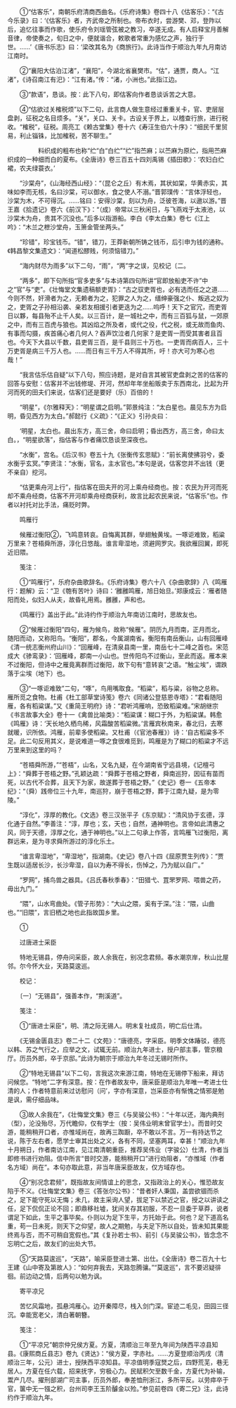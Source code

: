 <!-- { "loadSidebar": true } -->
　　①“估客乐”，南朝乐府清商西曲名。《乐府诗集》卷四十八《估客乐》：“《古今乐录》曰：‘《估客乐》者，齐武帝之所制也。帝布衣时，尝游樊、邓，登阼以后，追忆往事而作歌，使乐府令刘瑶管弦被之教习，卒遂无成。有人启释宝月善解音律，帝使奏之，旬日之中，便就谐合，敕歌者常重为感忆之声，独行于世。……’《唐书乐志》曰：‘梁改其名为《商旅行》。此诗当作于顺治九年九月南访江南时。

　　②“襄阳大估泊江渚”，“襄阳”，今湖北省襄樊市。“估”，通贾，商人。“江渚”，《诗召南江有汜》：“江有渚。”传：“渚，小洲也。”此指江边。

　　③“款语”，恳谈。按：此下八句，即估客向作者恳谈诉苦之大意。

　　④“估欲过关榷税烦”以下二句，此言商人做生意经过重重关卡，官、吏层层盘剥，征税之名目烦多。“关”，关口、关卡。古设关于界上，以稽查行旅，进行税收。“榷税”，征税。周亮工《赖古堂集》卷十六《寿汪生伯六十序》：“细民千里贸易，利止锱铢，比加榷税，苦不聊生。”

　　　　　料织成的粗布也称“纻“白“白纻”“纻”指苎麻；以苎麻为原纻，指用苎麻织成的一种细而白的夏布。《全唐诗》卷三百五十四刘禹锡《插田歌》：‘农妇白纻裙，农夫绿蓑衣。’

　　“沙棠舟”，《山海经西山经》：“（昆仑之丘）有木焉，其状如棠，华黄赤实，其味如李而无核，名曰沙棠，可以御水，食之使人不溺。”晋郭璞传：“言体浮轻也，沙棠为木，不可得沉。……铭曰：安得沙棠，刻以为舟，泛彼苍海，以遨以游。”晋王嘉《拾遗记》卷六《前汉下》：“（成）帝常以三秋闲日，与飞燕戏于太液池，以沙棠木为舟，贵其不沉没也。”后多以指游船。李白《李太白集》卷七《江上吟》：“木兰之枻沙堂舟，玉箫金管坐两头。”

　　“珍错”，珍宝钱币。“错”，错刀，王莽新朝所铸之钱币，后引申为钱的通称。《韩昌黎文集遗文》：“闻道松醪贱，何须恼错刀。”

　　“海内财尽为雨多”以下二句，“雨”，“两”字之误，见校记〔二。

　　“两多”，即下句所指“官多吏多”与本诗第四句所讲“官即放船吏不许”中之“官”与“吏”。《壮悔堂文集遗稿额吏胥》：“古之驭吏胥也，必有选而任之之道……今则不然，奸滑者为之，无赖者为之，犯罪之人为之，缙绅豪强之仆、叛逃之奴为之，吏胥之子孙相沿袭、亲若友相援引者更迭为之……呜呼！天下之官冗，而吏胥日以夥，每县殆不止千人矣。以三百计，是一城社之中，而有三百狐与鼠，一郊原之中，而有三百虎与狼也。其凶焰之所及者，或代之役，代之税，或无故而鱼肉、有事而勾摄，疾首痛心者几何人？吞声饮泣者几何家？是吏胥一而受其害者且百也。今天下大县以千数，县吏胥三百，是千县则三十万也。一吏胥而病百人，三十万吏胥是病三千万人也。……而日有三千万人不得其所，吁！亦大可为寒心也哉！”

　　“我言估乐估自疑”以下八句，照应诗题，是对自言其被官吏盘剥之苦的估客的回答与安慰：估客并不出钱修堤、开河，然却年年坐船贩卖于东西南北，比起为开河而死的田夫们来说，估客们还是要好（乐）百倍的！

　　“明星”，《尔雅释天》：“明星谓之启明。”郭景纯注：“太白星也。晨见东方为启明，昏见西方为太白。”郝懿行《义疏》：“《正义》引孙炎曰：

　　‘明星，太白也。晨出东方，高三舍，命曰启明；昏出西方，高三舍，命曰太白。，“明星欲落”，指估客与作者痛饮恳谈至深夜也。

　　“水衡”，宫名。《后汉书》卷五十九《张衡传玄思赋》：“前长离使拂羽兮，委水衡乎玄冥。”李贤注：“水衡，官名，主水官也。”本句是说，估客您并不出钱（更不亲自）挖河。

　　“估更乘舟河上行”，指估客在田夫开的河上乘舟经商也。按：农民为开河而死却不乘舟经商，估客不开河却乘舟经商获利，故言比起农民来说，“估客乐”也。作者以衬托对比手法，痛贬时弊。

　　鸣雁行

　　候雁过衡阳②，飞鸣意转哀。自悔离其群，举翅触黄埃。一啄讵难致，稻粱万里来？苍梧舜所游，淳化日悠哉。谁言卑湿地，须避网罗灾。我欲雁回翼，即死近旧隈。

　　笺注：

　　①“鸣雁行”，乐府杂曲歌辞名。《乐府诗集》卷六十八《杂曲歌辞》八《鸣雁行：题解》云：“卫《匏有苦叶》诗曰：‘雝雝鸣雁，旭日始旦。’郑康成云：‘雁者随阳而处，似妇人从夫，故昏礼用焉。雝雝，声和也。

　　《鸣雁行》盖出于此。”此诗约作于顺治九年南访江南时，思故友也。

　　②“候雁过衡阳”四句，雁为候鸟，故称“候雁”。阴历九月而南，正月而北，随阳而动，又称阳鸟。“衡阳”，郡名，今属湖南省。衡阳有南岳衡山，山有回雁峰《清一统志衡州府山川》：“回雁峰，在清泉县南一里，南岳七十二峰之首也。宋范成大《骖鸾录》：‘回雁峰，郡南一小山也。世传阳鸟不过衡山，至此而返。雁本来不过衡阳，但诗中之雁竟离群而过衡阳，故下句有“意转哀”之语。“触尘埃”，谓跌落于尘埃（地下）也。

　　③“一啄讵难致”二句，“啄”，鸟用嘴取食。“稻粱”，稻与粱，谷物之总称。雁所觅之食物。杜甫《杜工部草堂诗笺》卷六《同诸公登慈恩寺塔》：“君看随阳雁，各有稻粱谋。”又《重简王明府》诗：“君听鸿雁响，恐致稻粱难。”宋胡继宗《书言故事大全》卷十一《禽兽比喻类》：“稻粱谋：糊口于外，为稻粱谋。韩愈《鸣雁》诗：‘天长地久栖鸟稀，风霜酸苦稻粱微。’言雁宾秋南来，春北归，去寒就暖，识所依。鸿雁，前辈多使稻粱。又杜甫（《官池春雁》）诗：‘自古稻粱多不足。此二句反用其义，是说难道一啄之食很难觅到，鸣雁是为了糊口的稻粱才不远万里来到这里的吗？

　　“苍梧舜所游，”“苍梧”，山名，又名九疑，在今湖南省宁远县境，《记檀弓上》：“舜葬于苍梧之野。”孔颖达疏：“舜葬于苍梧之野者，舜南巡狩，因征有苗而死，以古代不合葬，且天下为家，故遂葬于苍梧之野。”《史记》卷一《五帝本纪》：“（舜）践帝位三十九年，南巡狩，崩于苍梧之野，葬于江南九疑，是为零陵。”

　　“淳化”，淳厚的教化。《文选》卷三汉张平子《东京赋》：“清风协于玄德，淳化通于自然。”李善注：“淳，厚也；玄，天也；自然，通神明也。言帝如此清惠之风，同于天德，淳厚之化，通于神明也。”以上二句承上作答，言鸣雁飞过衡阳，离群远来，是为寻求舜所游过的淳化乐土。

　　“谁言卑湿地”，“卑湿地”，指湖南。《史记》卷八十四《屈原贾生列传》：“贾生既以适居长沙，长沙卑湿，自以为寿不得长，伤悼之，乃为赋以自广。”

　　“罗网”，捕鸟兽之器具。《吕氏春秋季春》：“田猎弋、罝罘罗网、喂兽之药，毋出九门。”

　　“隈”，山水弯曲处。《管子形势》：“大山之隈，奚有于深。”注：“隈，山曲也。”“旧隈”，言旧栖之地也此指故国乡里。

　　①

　　过唐进士采臣

　　特地无锡县，停舟问采臣，故人余我在，别况念君频。春水潮京岸，秋山比屋邻。尔今怀大业，天路莫逡巡。

　　校记：

　　〔一〕“无锡县”，强善本作，“荆溪道”。

　　笺注：

　　①“唐进士采臣”，明、清之际无锡人。明末复社成员，明亡后仕清。

　　《无锡金匮县志》卷二十二《文苑》：“唐德亮，字采臣。明季文体踳驳，德亮以韩、苏之气行之，应举之文，试辄无前。顺治九年进士，授户部主事，管京粮厅。历员外郎，卒于京邸。”此诗为朝宗于顺治九年冬过无锡时所作。

　　②“特地无锡县”以下二句，言我这次来游江南，特地在无锡停下船来，拜访问候您。“特地”二字有深意。按：在作者故友中，唐采臣是顺治九年唯一考进士仕清的人；作者特意前来过访慰问（问’，字亦有深意，岂采臣亦有惭愧之情邪是勉是讽，需仔细品味。

　　③故人余我在”，《壮悔堂文集》卷三《与吴骏公书》：“十年以还，海内典刑（型），沦没殆尽，万代瞻仰，仅有学士（按：吴伟业明末曾官学士）。而昔时交游，能稍稍开口者，亦惟域尚在，故再三踟蹰，卒不敢以不言。万一有持达节之说，陈于左右者，愿学士审其出处之义，各有不同，坚塞两耳，幸甚！”顺治九年十月朔日，作者南访江南，见江南清朝重臣，推荐吴伟业（字骏公）仕清，作者当即修书进行劝阻。信中所言“昔时交游，能稍稍开口”进行劝阻者，“亦惟域（作者名方域）尚在”。本句亦取此意，非当年唐采臣故友，仅方域存也。

　　④“别况念君频”，既指故友间情谊上的思念，又指政治上的关心，惟恐故友陷于不义。《壮悔堂文集》卷三《答张尔公书》：“昔者奸人秉国，盖尝欲锢而杀之，足下能守死以无悔；未几，故主采询人望，拔足下以禁近之官，授之以讲读之任，足下侃侃正论不回；即鼎移社墟，犹间关存其初服，不忍一旦委于草莽，说者谓足下如此，生平之事毕矣。仆则以为足下生平，方托始于此。何也？足下道高名重，苟一日未死，则天下之仰望，故人之期勉，与夫足下所以自处，皆未知其果能终焉与否，而不可稍自宽假也。”其《复孙若士书》、前引《与吴骏公书》，皆念念不忘明亡之后，故友们的出处大节。

　　⑤“天路莫逡巡”，“天路”，喻采臣登进士第、出仕。《全唐诗》卷二百九十七王建《山中寄及第故人》：“如何弃我去，天路忽腾骧。”“莫逡巡”，言不要迟疑徘徊。前边动之情，后两句以勉为讽。

　　寄平凉兄

　　苦忆风霜地，孤悬鸿雁心。边开秦障尽，栈入剑门深。宦迹二毛见，田园三径沉。幸能宽老父，清白著朝簪。

　　笺注：

　　①“平凉兄”朝宗仲兄侯方夏。方夏，清顺治三年至九年间为陕西平凉县知县。《康熙商丘县志》卷九《贤达》：“侯方夏，字赤社。……方夏登顺治丙戌（清顺治三年，公元）进士，授陕西平凉知县。平凉值明季寇燹之后，四野荒芜，巷无居人。方夏在任六载，招来抚字，穷极心力。民赋积欠至数千金，方夏代为补输，鬻产几尽。擢刑部湖广司主事，历员外郎，奉差恤刑浙江，多所平反。以劳瘁卒于官，箧中无一镪之积，台州司李王玉阶醵金以殓。”参见前卷四《寄二兄》注，此诗约作于顺治九年。

